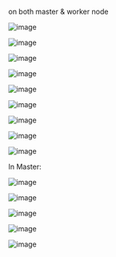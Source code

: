 on both master & worker node


![image](https://user-images.githubusercontent.com/85178565/233876382-0cfee5ec-537f-4c30-9f28-3d6ebd048d07.png)


![image](https://user-images.githubusercontent.com/85178565/233876431-d15c3149-1c19-48e9-8666-b6d58e91a25e.png)

![image](https://user-images.githubusercontent.com/85178565/233877951-9b783b6a-5e57-482b-b53f-4f67afaa1f8b.png)


![image](https://user-images.githubusercontent.com/85178565/233877986-98a5e067-badc-488d-afc8-97bfd2adaf02.png)

![image](https://user-images.githubusercontent.com/85178565/233878019-28029196-fed2-4033-8f01-5022adacfdce.png)


![image](https://user-images.githubusercontent.com/85178565/233878061-7c4e93fc-a6c3-4644-9fdd-c2f4f65d70f5.png)



![image](https://user-images.githubusercontent.com/85178565/233878270-e84ef5f4-e8cb-4c27-adfa-6bcdae97c35e.png)


![image](https://user-images.githubusercontent.com/85178565/233878398-6525bf44-cee8-49aa-9585-3417974e26c7.png)


![image](https://user-images.githubusercontent.com/85178565/233878531-c7fb50e4-3928-40ce-a040-0c5da24b2de3.png)

In Master:

![image](https://user-images.githubusercontent.com/85178565/233878824-306b0637-5ab4-4c7b-950d-01e254921d38.png)


![image](https://user-images.githubusercontent.com/85178565/233878928-39626870-8a2a-424d-b879-9b84ed996ce6.png)


![image](https://user-images.githubusercontent.com/85178565/233880754-90e93a02-9d9b-40b8-a2f9-5f3d5d67099a.png)


![image](https://user-images.githubusercontent.com/85178565/233880934-0c2900ff-4475-4c59-b8c2-5d3a3d8cc1f4.png)


![image](https://user-images.githubusercontent.com/85178565/233881231-c8db322a-1919-47e7-ab49-87f944358101.png)













